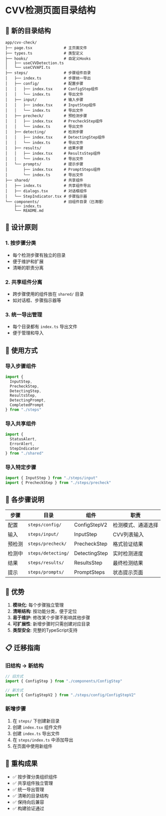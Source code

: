 # CVV检测页面目录结构

## 📁 新的目录结构

```
app/cvv-check/
├── page.tsx              # 主页面文件
├── types.ts              # 类型定义
├── hooks/                # 自定义Hooks
│   ├── useCVVDetection.ts
│   └── useCVVAPI.ts
├── steps/                # 步骤组件目录
│   ├── index.ts          # 步骤统一导出
│   ├── config/           # 配置步骤
│   │   ├── index.tsx     # ConfigStep组件
│   │   └── index.ts      # 导出文件
│   ├── input/            # 输入步骤
│   │   ├── index.tsx     # InputStep组件
│   │   └── index.ts      # 导出文件
│   ├── precheck/         # 预检测步骤
│   │   ├── index.tsx     # PrecheckStep组件
│   │   └── index.ts      # 导出文件
│   ├── detecting/        # 检测步骤
│   │   ├── index.tsx     # DetectingStep组件
│   │   └── index.ts      # 导出文件
│   ├── results/          # 结果步骤
│   │   ├── index.tsx     # ResultsStep组件
│   │   └── index.ts      # 导出文件
│   └── prompts/          # 提示步骤
│       ├── index.tsx     # PromptSteps组件
│       └── index.ts      # 导出文件
├── shared/               # 共享组件
│   ├── index.ts          # 共享组件导出
│   ├── dialogs.tsx       # 对话框组件
│   └── StepIndicator.tsx # 步骤指示器
└── components/           # 旧组件目录（已清理）
    ├── index.ts
    └── README.md
```

## 🎯 设计原则

### 1. **按步骤分类**
- 每个检测步骤有独立的目录
- 便于维护和扩展
- 清晰的职责分离

### 2. **共享组件分离**
- 跨步骤使用的组件放在 `shared/` 目录
- 如对话框、步骤指示器等

### 3. **统一导出管理**
- 每个目录都有 `index.ts` 导出文件
- 便于管理和导入

## 📝 使用方式

### 导入步骤组件
```typescript
import { 
  InputStep,
  PrecheckStep,
  DetectingStep,
  ResultsStep,
  DetectingPrompt,
  CompletedPrompt
} from "./steps"
```

### 导入共享组件
```typescript
import { 
  StatusAlert,
  ErrorAlert,
  StepIndicator
} from "./shared"
```

### 导入特定步骤
```typescript
import { InputStep } from "./steps/input"
import { PrecheckStep } from "./steps/precheck"
```

## 🔧 各步骤说明

| 步骤 | 目录 | 组件 | 职责 |
|------|------|------|------|
| 配置 | `steps/config/` | ConfigStepV2 | 检测模式、通道选择 |
| 输入 | `steps/input/` | InputStep | CVV列表输入 |
| 预检测 | `steps/precheck/` | PrecheckStep | 格式验证结果 |
| 检测中 | `steps/detecting/` | DetectingStep | 实时检测进度 |
| 结果 | `steps/results/` | ResultsStep | 最终检测结果 |
| 提示 | `steps/prompts/` | PromptSteps | 状态提示页面 |

## 🚀 优势

1. **模块化**: 每个步骤独立管理
2. **清晰结构**: 按功能分类，便于定位
3. **易于维护**: 修改某个步骤不影响其他步骤
4. **可扩展性**: 新增步骤时只需创建对应目录
5. **类型安全**: 完整的TypeScript支持

## 📋 迁移指南

### 旧结构 → 新结构
```typescript
// 旧方式
import { ConfigStep } from "./components/ConfigStep"

// 新方式
import { ConfigStepV2 } from "./steps/config/ConfigStepV2"
```

### 新增步骤
1. 在 `steps/` 下创建新目录
2. 创建 `index.tsx` 组件文件
3. 创建 `index.ts` 导出文件
4. 在 `steps/index.ts` 中添加导出
5. 在页面中使用新组件

## 🎉 重构成果

- ✅ 按步骤分类组织组件
- ✅ 共享组件独立管理
- ✅ 统一导出管理
- ✅ 清晰的目录结构
- ✅ 保持向后兼容
- ✅ 构建验证通过
